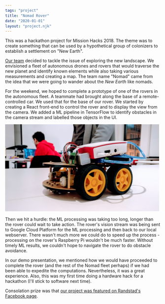 ```yaml
---
tags: "project"
title: "Nomad Rover"
date: "2020-01-01"
layout: "project.njk"
---
```


This was a hackathon project for Mission Hacks 2018.
The theme was to create something that can be used by a hypothetical group of colonizers to
establish a settlement on "New Earth".

[Our team](https://www.facebook.com/CanadaRandstad/photos/basw.Abp4IYTQgbTVj4z-ZS730yyL22qmTNd6Ss709NIUUDmibtzaRZ1uk4-rDTvvvpJEpZLYBvIXnf08nw0r_61EbAjiNyFAf_2luc0jfdH3mlYwbJ_oKFLi5HgrDaBNAj6q_TCLfOoFyGOQ4tVItGWGRvJL.1866101276734794/1866101276734794/?type=1&theater) decided to tackle the issue of exploring the new landscape.
We envisioned a fleet of autonomous drones and rovers that would traverse the new planet and identify known elements
while also taking various measurements and creating a map.
The team name "Nomad" came from the idea that we were going to wander about the *New Earth* like nomads.

For the weekend, we hoped to complete a prototype of one of the rovers in the autonomous fleet.
A teammate had brought along the base of a remote-controlled car.
We used that for the base of our rover.
We started by creating a React front-end to control the rover and to display the view from the camera.
We added a ML pipeline in TensorFlow to identify obstacles in the camera stream and labelled those objects in the UI.

<img src="/assets/img/projects/nomad-rover.jpg" alt="Nomad Rover" width="500"/>

Then we hit a hurdle: the ML processing was taking too long, longer than the rover could wait to take action.
The rover's vision stream was being sent to Google Cloud Platform for the ML processing and then back to our local webserver.
There wasn't much more we could do to speed up the process - processing on the rover's Raspberry Pi wouldn't be much faster.
Without timely ML results, we couldn't hope to navigate the rover to do obstacle avoidance.

In our demo presentation, we mentioned how we would have proceeded to complete the rover (and the
rest of the Nomad fleet perhaps) if we had been able to expedite the computations.
Nevertheless, it was a great experience.
Also, this was my first time doing a hardware hack for a hackathon (I'll stick to software next time).

Consolation prize was that
<a href="https://www.facebook.com/CanadaRandstad/photos/a.326551157356488/1869574276387494/?type=1&theater" target="_blank">
our project was featured on Randstad's Facebook page</a>.
